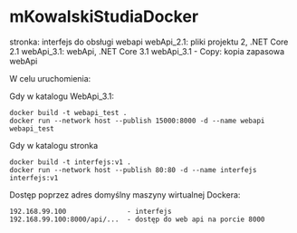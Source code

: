 # mKowalskiStudiaDocker

stronka:            interfejs do obsługi webapi
webApi_2.1:         pliki projektu 2, .NET Core 2.1
webApi_3.1:         webApi, .NET Core 3.1
webApi_3.1 - Copy:  kopia zapasowa webApi

W celu uruchomienia:

Gdy w katalogu WebApi_3.1:

    docker build -t webapi_test .
    docker run --network host --publish 15000:8000 -d --name webapi webapi_test
    
Gdy w katalogu stronka

    docker build -t interfejs:v1 .
    docker run --network host --publish 80:80 -d --name interfejs interfejs:v1
    
Dostęp poprzez adres domyślny maszyny wirtualnej Dockera:

    192.168.99.100               - interfejs
    192.168.99.100:8000/api/...  - dostęp do web api na porcie 8000
    
 
